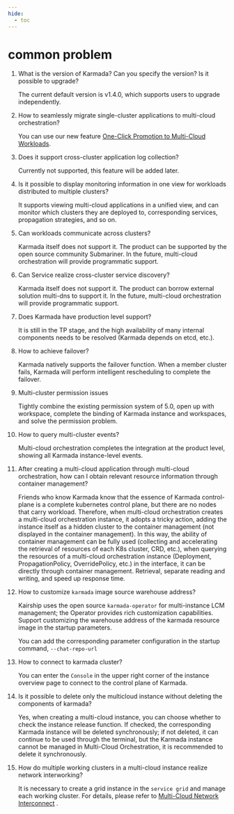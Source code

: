 ```yaml
---
hide:
  - toc
---
```


# common problem

1. What is the version of Karmada? Can you specify the version? Is it possible to upgrade?

    The current default version is v1.4.0, which supports users to upgrade independently.

2. How to seamlessly migrate single-cluster applications to multi-cloud orchestration?

    You can use our new feature [One-Click Promotion to Multi-Cloud Workloads](../workload/promote.md).

3. Does it support cross-cluster application log collection?

    Currently not supported, this feature will be added later.

4. Is it possible to display monitoring information in one view for workloads distributed to multiple clusters?

    It supports viewing multi-cloud applications in a unified view, and can monitor which clusters they are deployed to, corresponding services, propagation strategies, and so on.

5. Can workloads communicate across clusters?

    Karmada itself does not support it. The product can be supported by the open source community Submariner. In the future, multi-cloud orchestration will provide programmatic support.

6. Can Service realize cross-cluster service discovery?

    Karmada itself does not support it. The product can borrow external solution multi-dns to support it. In the future, multi-cloud orchestration will provide programmatic support.

7. Does Karmada have production level support?

    It is still in the TP stage, and the high availability of many internal components needs to be resolved (Karmada depends on etcd, etc.).

8. How to achieve failover?

    Karmada natively supports the failover function. When a member cluster fails, Karmada will perform intelligent rescheduling to complete the failover.

9. Multi-cluster permission issues

    Tightly combine the existing permission system of 5.0, open up with workspace, complete the binding of Karmada instance and workspaces, and solve the permission problem.

10. How to query multi-cluster events?

    Multi-cloud orchestration completes the integration at the product level, showing all Karmada instance-level events.

11. After creating a multi-cloud application through multi-cloud orchestration, how can I obtain relevant resource information through container management?

    Friends who know Karmada know that the essence of Karmada control-plane is a complete kubernetes control plane, but there are no nodes that carry workload. Therefore, when multi-cloud orchestration creates a multi-cloud orchestration instance, it adopts a tricky action, adding the instance itself as a hidden cluster to the container management (not displayed in the container management). In this way, the ability of container management can be fully used (collecting and accelerating the retrieval of resources of each K8s cluster, CRD, etc.), when querying the resources of a multi-cloud orchestration instance (Deployment, PropagationPolicy, OverridePolicy, etc.) in the interface, it can be directly through container management. Retrieval, separate reading and writing, and speed up response time.

12. How to customize `karmada` image source warehouse address?

    Kairship uses the open source `karmada-operator` for multi-instance LCM management; the Operator provides rich customization capabilities. Support customizing the warehouse address of the karmada resource image in the startup parameters.

    You can add the corresponding parameter configuration in the startup command, `--chat-repo-url`
    
    <!--screenshot-->

13. How to connect to karmada cluster?

    You can enter the `Console` in the upper right corner of the instance overview page to connect to the control plane of Karmada.

14. Is it possible to delete only the multicloud instance without deleting the components of karmada?

    Yes, when creating a multi-cloud instance, you can choose whether to check the instance release function. If checked, the corresponding Karmada instance will be deleted synchronously; if not deleted, it can continue to be used through the terminal, but the Karmada instance cannot be managed in Multi-Cloud Orchestration, it is recommended to delete it synchronously.

15. How do multiple working clusters in a multi-cloud instance realize network interworking?

    It is necessary to create a grid instance in the `service grid` and manage each working cluster. For details, please refer to [Multi-Cloud Network Interconnect](../../mspider/user-guide/multicluster/cluster-interconnect.md) .